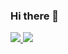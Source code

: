 ### Hi there 👋

<a  href="https://github.com/anuraghazra/github-readme-stats">
  <img src="https://github-readme-stats.vercel.app/api/top-langs/?username=furuyad&hide=CSS" />
  <img src="https://github-readme-stats.vercel.app/api?username=furuyad&count_private=true&show_icons=true&line_height=40" />
</a>


<!--
**furuyad/furuyad** is a ✨ _special_ ✨ repository because its `README.md` (this file) appears on your GitHub profile.

Here are some ideas to get you started:

- 🔭 I’m currently working on ...
- 🌱 I’m currently learning ...
- 👯 I’m looking to collaborate on ...
- 🤔 I’m looking for help with ...
- 💬 Ask me about ...
- 📫 How to reach me: ...
- 😄 Pronouns: ...
- ⚡ Fun fact: ...
-->
